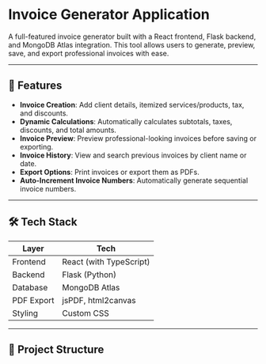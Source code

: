 # Invoice Generator Application

A full-featured invoice generator built with a React frontend, Flask backend, and MongoDB Atlas integration. This tool allows users to generate, preview, save, and export professional invoices with ease.

---

## 🚀 Features

- **Invoice Creation**: Add client details, itemized services/products, tax, and discounts.
- **Dynamic Calculations**: Automatically calculates subtotals, taxes, discounts, and total amounts.
- **Invoice Preview**: Preview professional-looking invoices before saving or exporting.
- **Invoice History**: View and search previous invoices by client name or date.
- **Export Options**: Print invoices or export them as PDFs.
- **Auto-Increment Invoice Numbers**: Automatically generate sequential invoice numbers.

---

## 🛠 Tech Stack

| Layer       | Tech                        |
|-------------|-----------------------------|
| Frontend    | React (with TypeScript)     |
| Backend     | Flask (Python)              |
| Database    | MongoDB Atlas               |
| PDF Export  | jsPDF, html2canvas          |
| Styling     | Custom CSS                  |

---

## 📁 Project Structure

